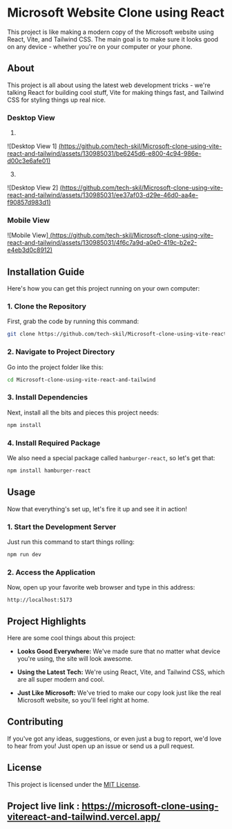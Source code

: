 


#  Microsoft Website Clone using React

This project is like making a modern copy of the Microsoft website using React, Vite, and Tailwind CSS. The main goal is to make sure it looks good on any device - whether you're on your computer or your phone.

## About

This project is all about using the latest web development tricks - we're talking React for building cool stuff, Vite for making things fast, and Tailwind CSS for styling things up real nice.



### Desktop View

1.
  ![Desktop View 1]
  [(https://github.com/tech-skil/Microsoft-clone-using-vite-react-and-tailwind/assets/130985031/be6245d6-e800-4c94-986e-d00c3e6afe01)](https://github.com/tech-skil/Microsoft-clone-using-vitereact-and-tailwind/blob/main/dekstopview%20(2).png)

3.
  ![Desktop View 2]
  [(https://github.com/tech-skil/Microsoft-clone-using-vite-react-and-tailwind/assets/130985031/ee37af03-d29e-46d0-aa4e-f90857d983d1)
](https://github.com/tech-skil/Microsoft-clone-using-vitereact-and-tailwind/blob/main/dekstopview%20(1).png)
### Mobile View
![Mobile View][
(https://github.com/tech-skil/Microsoft-clone-using-vite-react-and-tailwind/assets/130985031/4f6c7a9d-a0e0-419c-b2e2-e4eb3d0c8912)](https://github.com/tech-skil/Microsoft-clone-using-vitereact-and-tailwind/blob/main/mobileview%20(1).png)



## Installation Guide

Here's how you can get this project running on your own computer:

### 1. Clone the Repository

First, grab the code by running this command:

```bash
git clone https://github.com/tech-skil/Microsoft-clone-using-vite-react-and-tailwind.git
```

### 2. Navigate to Project Directory

Go into the project folder like this:

```bash
cd Microsoft-clone-using-vite-react-and-tailwind
```

### 3. Install Dependencies

Next, install all the bits and pieces this project needs:

```bash
npm install
```

### 4. Install Required Package

We also need a special package called `hamburger-react`, so let's get that:

```bash
npm install hamburger-react
```

## Usage

Now that everything's set up, let's fire it up and see it in action!

### 1. Start the Development Server

Just run this command to start things rolling:

```bash
npm run dev
```

### 2. Access the Application

Now, open up your favorite web browser and type in this address:

```
http://localhost:5173
```

## Project Highlights

Here are some cool things about this project:

- **Looks Good Everywhere:** We've made sure that no matter what device you're using, the site will look awesome.
  
- **Using the Latest Tech:** We're using React, Vite, and Tailwind CSS, which are all super modern and cool.
  
- **Just Like Microsoft:** We've tried to make our copy look just like the real Microsoft website, so you'll feel right at home.

## Contributing

If you've got any ideas, suggestions, or even just a bug to report, we'd love to hear from you! Just open up an issue or send us a pull request.

## License

This project is licensed under the [MIT License](LICENSE).

## Project live link : https://microsoft-clone-using-vitereact-and-tailwind.vercel.app/
